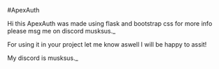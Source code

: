 #ApexAuth

Hi this ApexAuth was made using flask and bootstrap css for more info please msg me on discord musksus._

For using it in your project let me know aswell I will be happy to assit!

My discord is musksus._
